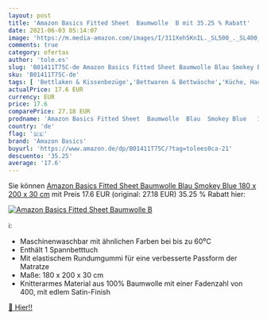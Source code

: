 ```yaml
---
layout: post
title: 'Amazon Basics Fitted Sheet  Baumwolle  B mit 35.25 % Rabatt'
date: 2021-06-03 05:14:07
image: 'https://m.media-amazon.com/images/I/311Xeh5KnIL._SL500_._SL400_.jpg'
comments: true
category: ofertas
author: 'tole.es'
slug: 'B01411T75C-de Amazon Basics Fitted Sheet Baumwolle Blau Smokey Blue 180...'
sku: 'B01411T75C-de'
tags: [ 'Bettlaken & Kissenbezüge','Bettwaren & Bettwäsche','Küche, Haushalt & Wohnen','Spannbetttücher','amazon basics', ]
actualPrice: 17.6 EUR
currency: EUR
price: 17.6
comparePrice: 27.18 EUR
prodname: 'Amazon Basics Fitted Sheet  Baumwolle  Blau  Smokey Blue   180 x 200 x 30 cm'
country: 'de'
flag: '🇩🇪'
brand: 'Amazon Basics'
buyurl: 'https://www.amazon.de/dp/B01411T75C/?tag=tolees0ca-21'
descuento: '35.25'
average: '17.6'
---
```


Sie können [Amazon Basics Fitted Sheet  Baumwolle  Blau  Smokey Blue   180 x 200 x 30 cm](https://www.amazon.de/dp/B01411T75C/?tag=tolees0ca-21) mit Preis 17.6 EUR (original: 27.18 EUR) 35.25 % Rabatt hier:

[![Amazon Basics Fitted Sheet  Baumwolle  B](https://m.media-amazon.com/images/I/311Xeh5KnIL._SL500_._SL400_.jpg)](https://www.amazon.de/dp/B01411T75C/?tag=tolees0ca-21)

ℹ️:

- Maschinenwaschbar mit ähnlichen Farben bei bis zu 60⁰C
- Enthält 1 Spannbetttuch
- Mit elastischem Rundumgummi für eine verbesserte Passform der Matratze
- Maße: 180 x 200 x 30 cm
- Knitterarmes Material aus 100% Baumwolle mit einer Fadenzahl von 400, mit edlem Satin-Finish

[🛒 Hier!!](https://www.amazon.de/dp/B01411T75C/?tag=tolees0ca-21)

